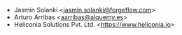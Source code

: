 - Jasmin Solanki \<<jasmin.solanki@forgeflow.com>\>
- Arturo Arribas \<<aarribas@alquemy.es>\>
- Heliconia Solutions Pvt. Ltd. \<<https://www.heliconia.io>\>
